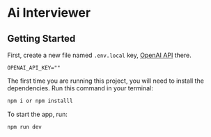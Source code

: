 # Ai Interviewer

## Getting Started

First, create a new file named `.env.local` key, [OpenAI API](https://platform.openai.com/docs/overview) there.

`OPENAI_API_KEY=""`

The first time you are running this project, you will need to install the dependencies. Run this command in your terminal:

```bash
npm i or npm installl
```

To start the app, run:

```bash
npm run dev
```
